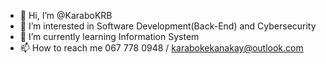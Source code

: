 - 👋 Hi, I’m @KaraboKRB
- 👀 I’m interested in Software Development(Back-End) and Cybersecurity 
- 🌱 I’m currently learning Information System
- 📫 How to reach me 067 778 0948 / karabokekanakay@outlook.com

<!---
KaraboKRB/KaraboKRB is a ✨ special ✨ repository because its `README.md` (this file) appears on your GitHub profile.
You can click the Preview link to take a look at your changes.
--->

